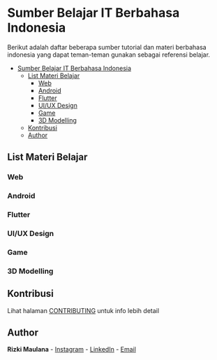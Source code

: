# Sumber Belajar IT Berbahasa Indonesia

Berikut adalah daftar beberapa sumber tutorial dan materi berbahasa indonesia yang dapat teman-teman gunakan sebagai referensi belajar.

- [Sumber Belajar IT Berbahasa Indonesia](#sumber-belajar-it-berbahasa-indonesia)
  - [List Materi Belajar](#list-materi-belajar)
    - [Web](#web)
    - [Android](#android)
    - [Flutter](#flutter)
    - [UI/UX Design](#uiux-design)
    - [Game](#game)
    - [3D Modelling](#3d-modelling)
  - [Kontribusi](#kontribusi)
  - [Author](#author)

## List Materi Belajar

### Web

### Android

### Flutter

### UI/UX Design

### Game

### 3D Modelling

## Kontribusi

Lihat halaman [CONTRIBUTING](CONTRIBUTING.md) untuk info lebih detail

## Author

**Rizki Maulana** - [Instagram](https://www.instagram.com/rzm.rizki/) - [LinkedIn](https://www.linkedin.com/in/rizki-m) - [Email](rzrizkimaulana@gmail.com)
